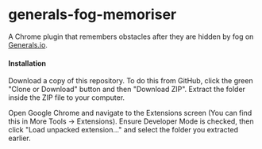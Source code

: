 generals-fog-memoriser
=========

A Chrome plugin that remembers obstacles after they are hidden by fog on [Generals.io](http://generals.io).

#### Installation
Download a copy of this repository. To do this from GitHub, click the green "Clone or Download" button and then "Download ZIP". Extract the folder inside the ZIP file to your computer.

Open Google Chrome and navigate to the Extensions screen (You can find this in More Tools -> Extensions). Ensure Developer Mode is checked, then click "Load unpacked extension..." and select the folder you extracted earlier.
